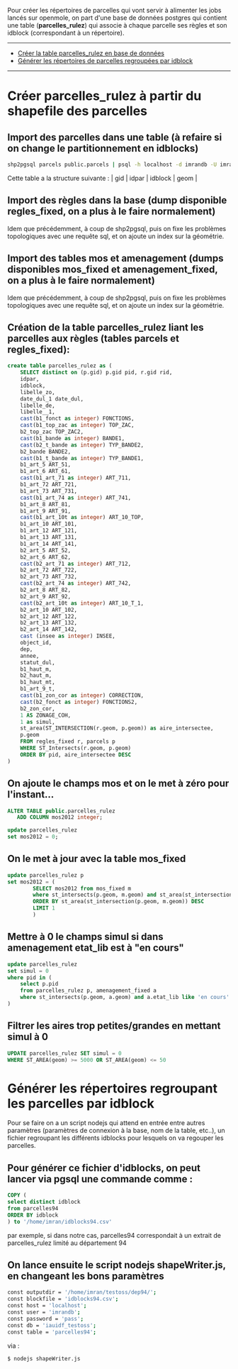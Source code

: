 Pour créer les répertoires de parcelles qui vont servir à alimenter les jobs lancés sur openmole, on part d'une base de données postgres qui contient une table (**parcelles_rulez**) qui associe à chaque parcelle ses règles et son idblock (correspondant à un répertoire).

***

* [Créer la table parcelles_rulez en base de données](#parcelles_rulez)
* [Générer les répertoires de parcelles regroupées par idblock](#shapeWriter)

***



# Créer **parcelles_rulez** à partir du shapefile des parcelles

<a id="parcelles_rulez"/>

## Import des parcelles dans une table (à refaire si on change le partitionnement en idblocks)

```sh
shp2pgsql parcels public.parcels | psql -h localhost -d imrandb -U imrandb
```

Cette table a la structure suivante :
| gid | idpar | idblock | geom |

## Import des règles dans la base (dump disponible **regles_fixed**, on a plus à le faire normalement)
Idem que précédemment, à coup de shp2pgsql, puis on fixe les problèmes topologiques avec une requête sql, et on ajoute un index sur la géométrie.

## Import des tables mos et amenagement (dumps disponibles **mos_fixed** et **amenagement_fixed**, on a plus à le faire normalement)
Idem que précédemment, à coup de shp2pgsql, puis on fixe les problèmes topologiques avec une requête sql, et on ajoute un index sur la géométrie.

## Création de la table parcelles_rulez liant les parcelles aux règles (tables parcels et regles_fixed): 

```sql
create table parcelles_rulez as (
	SELECT distinct on (p.gid) p.gid pid, r.gid rid,
	idpar,
	idblock,
	libelle_zo,
	date_dul_1 date_dul,
	libelle_de,
	libelle__1,
	cast(b1_fonct as integer) FONCTIONS,
	cast(b1_top_zac as integer) TOP_ZAC,
	b2_top_zac TOP_ZAC2,
	cast(b1_bande as integer) BANDE1,
	cast(b2_t_bande as integer) TYP_BANDE2,
	b2_bande BANDE2,
	cast(b1_t_bande as integer) TYP_BANDE1,
	b1_art_5 ART_51,
	b1_art_6 ART_61,
	cast(b1_art_71 as integer) ART_711,
	b1_art_72 ART_721,
	b1_art_73 ART_731,
	cast(b1_art_74 as integer) ART_741,
	b1_art_8 ART_81,
	b1_art_9 ART_91,
	cast(b1_art_10t as integer) ART_10_TOP,
	b1_art_10 ART_101,
	b1_art_12 ART_121,
	b1_art_13 ART_131,
	b1_art_14 ART_141,
	b2_art_5 ART_52,
	b2_art_6 ART_62,
	cast(b2_art_71 as integer) ART_712,
	b2_art_72 ART_722,
	b2_art_73 ART_732,
	cast(b2_art_74 as integer) ART_742,
	b2_art_8 ART_82,
	b2_art_9 ART_92,
	cast(b2_art_10t as integer) ART_10_T_1,
	b2_art_10 ART_102,
	b2_art_12 ART_122,
	b2_art_13 ART_132,
	b2_art_14 ART_142,
	cast (insee as integer) INSEE,
	object_id,
	dep,
	annee,
	statut_dul,
	b1_haut_m,
	b2_haut_m,
	b1_haut_mt,
	b1_art_9_t,
	cast(b1_zon_cor as integer) CORRECTION,
	cast(b2_fonct as integer) FONCTIONS2,
	b2_zon_cor,
	1 AS ZONAGE_COH,
	1 as simul,    
	st_area(ST_INTERSECTION(r.geom, p.geom)) as aire_intersectee,
	p.geom
	FROM regles_fixed r, parcels p
	WHERE ST_Intersects(r.geom, p.geom)
	ORDER BY pid, aire_intersectee DESC
)
```

## On ajoute le champs mos et on le met à zéro pour l'instant...

```sql
ALTER TABLE public.parcelles_rulez
   ADD COLUMN mos2012 integer;

update parcelles_rulez
set mos2012 = 0;
```

## On le met à jour avec la table mos_fixed

```sql
update parcelles_rulez p
set mos2012 = (
		SELECT mos2012 from mos_fixed m
		where st_intersects(p.geom, m.geom) and st_area(st_intersection(p.geom, m.geom)) > 1
		ORDER BY st_area(st_intersection(p.geom, m.geom)) DESC
		LIMIT 1
		)
```

## Mettre à 0 le champs simul si dans amenagement etat_lib est à "en cours"

```sql
update parcelles_rulez
set simul = 0
where pid in (
	select p.pid
	from parcelles_rulez p, amenagement_fixed a
	where st_intersects(p.geom, a.geom) and a.etat_lib like 'en cours'
)
```

## Filtrer les aires trop petites/grandes en mettant simul à 0

```sql
UPDATE parcelles_rulez SET simul = 0
WHERE ST_AREA(geom) >= 5000 OR ST_AREA(geom) <= 50
```


# Générer les répertoires regroupant les parcelles par idblock
<a id="shapeWriter"/>

Pour se faire on a un script nodejs qui attend en entrée entre autres paramètres (paramètres de connexion à la base, nom de la table, etc..), un fichier regroupant les différents idblocks pour lesquels on va regouper les parcelles.

## Pour générer ce fichier d'idblocks, on peut lancer via pgsql une commande comme :

```sql
COPY (
select distinct idblock
from parcelles94
ORDER BY idblock
) to '/home/imran/idblocks94.csv'
```

par exemple, si dans notre cas, parcelles94 correspondait à un extrait de parcelles_rulez limité au département 94

## On lance ensuite le script nodejs shapeWriter.js, en changeant les bons paramètres 

```sh
const outputdir = '/home/imran/testoss/dep94/';
const blockfile = 'idblocks94.csv';
const host = 'localhost';
const user = 'imrandb';
const password = 'pass';
const db = 'iauidf_testoss';
const table = 'parcelles94';
```

via :
```sh
$ nodejs shapeWriter.js
```


